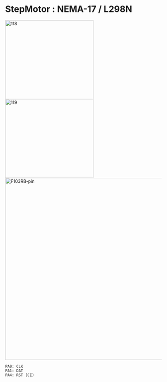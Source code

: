 # StepMotor : NEMA-17 / L298N

<img width="284" height="254" alt="118" src="https://github.com/user-attachments/assets/593148b8-d2e8-4b07-be07-1dea90aea3f5" />
<img width="284" height="254" alt="119" src="https://github.com/user-attachments/assets/773e9ea4-855c-4d51-b6a5-c037b13c7ce0" />
<br>

<img width="644" height="586" alt="F103RB-pin" src="https://github.com/user-attachments/assets/213e8952-485c-4b90-9f8d-70f67226e9b4" />

```
PA0: CLK
PA1: DAT
PA4: RST (CE)
```

```c

```


```c

```

```c

```

```c

```

```c

```

```c

```

```c

```
